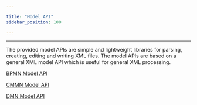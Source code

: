 ```yaml
---

title: "Model API"
sidebar_position: 100

---
```


---

The provided model APIs are simple and lightweight libraries for parsing, creating, editing and writing XML files. The model APIs are based on a general XML model API which is useful for general XML processing.

[BPMN Model API](./bpmn-model-api/index.md)

[CMMN Model API](./cmmn-model-api/index.md)

[DMN Model API](./dmn-model-api/index.md)